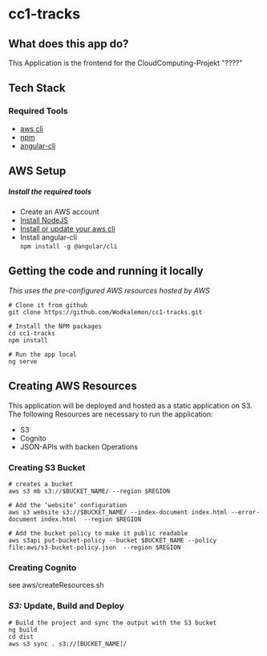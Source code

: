 cc1-tracks
===================================================

## What does this app do?
This Application is the frontend for the CloudComputing-Projekt "????"

## Tech Stack
### Required Tools
* [aws cli](http://docs.aws.amazon.com/cli/latest/userguide/installing.html)
* [npm](https://www.npmjs.com/)
* [angular-cli](https://github.com/angular/angular-cli)


## AWS Setup
##### Install the required tools
* Create an AWS account
* [Install NodeJS](https://nodejs.org/en/download/)
* [Install or update your aws cli](http://docs.aws.amazon.com/cli/latest/userguide/installing.html) 
* Install angular-cli </br>
   ``npm install -g @angular/cli``


## Getting the code and running it locally
_This uses the pre-configured AWS resources hosted by AWS_

```
# Clone it from github
git clone https://github.com/Wodkalemon/cc1-tracks.git
```
```
# Install the NPM packages
cd cc1-tracks
npm install
```
```
# Run the app local
ng serve
```

## Creating AWS Resources
This application will be deployed and hosted as a static application on S3.
The following Resources are necessary to run the application:
* S3
* Cognito
* JSON-APIs with backen Operations

### Creating S3 Bucket
```
# creates a bucket
aws s3 mb s3://$BUCKET_NAME/ --region $REGION

# Add the ‘website’ configuration
aws s3 website s3://$BUCKET_NAME/ --index-document index.html --error-document index.html  --region $REGION

# Add the bucket policy to make it public readable
aws s3api put-bucket-policy --bucket $BUCKET_NAME --policy file:aws/s3-bucket-policy.json  --region $REGION
```

### Creating Cognito
see aws/createResources.sh

### _S3:_ Update, Build and Deploy
```
# Build the project and sync the output with the S3 bucket
ng build
cd dist
aws s3 sync . s3://[BUCKET_NAME]/
```
